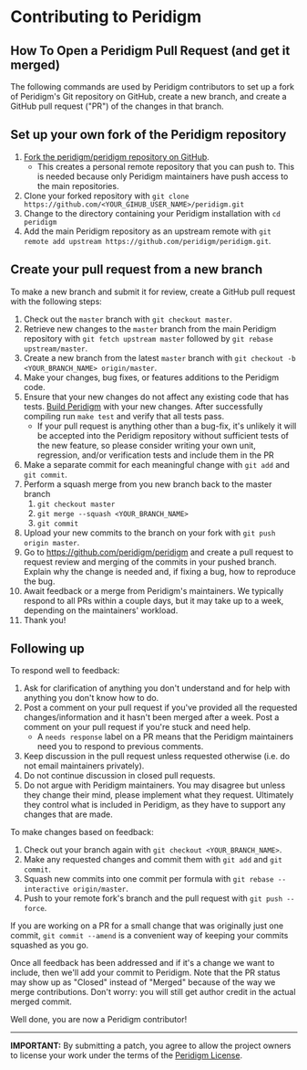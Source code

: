 # Contributing to Peridigm

## How To Open a Peridigm Pull Request (and get it merged)

The following commands are used by Peridigm contributors to set up a fork of Peridigm's Git repository on GitHub, create a new branch, and create a GitHub pull request ("PR") of the changes in that branch.

## Set up your own fork of the Peridigm repository

 1. [Fork the peridigm/peridigm repository on GitHub](https://github.com/peridigm/peridigm/fork).
      * This creates a personal remote repository that you can push to. This is needed because only Peridigm maintainers have push access to the main repositories.
 1. Clone your forked repository with `git clone https://github.com/<YOUR_GIHUB_USER_NAME>/peridigm.git`
 1. Change to the directory containing your Peridigm installation with `cd peridigm`
 1. Add the main Peridigm repository as an upstream remote with `git remote add upstream https://github.com/peridigm/peridigm.git`.

## Create your pull request from a new branch

To make a new branch and submit it for review, create a GitHub pull request with the following steps:

 1. Check out the `master` branch with `git checkout master`.
 2. Retrieve new changes to the `master` branch from the main Peridigm repository with `git fetch upstream master` followed by `git rebase upstream/master`.
 3. Create a new branch from the latest `master` branch with `git checkout -b <YOUR_BRANCH_NAME> origin/master`.
 4. Make your changes, bug fixes, or features additions to the Peridigm code.
 5. Ensure that your new changes do not affect any existing code that has tests.  [Build Peridigm](https://github.com/peridigm/peridigm/blob/master/doc/BuildingPeridigm.md) with your new changes.  After successfully compiling run `make test` and verify that all tests pass.
    * If your pull request is anything other than a bug-fix, it's unlikely it will be accepted into the Peridigm repository without sufficient tests of the new   feature, so please consider writing your own unit, regression, and/or verification tests and include them in the PR
 6. Make a separate commit for each meaningful change with `git add` and `git commit`.
 7. Perform a squash merge from you new branch back to the master branch
    1. `git checkout master`
    2. `git merge --squash <YOUR_BRANCH_NAME>`
    3. `git commit`
 8. Upload your new commits to the branch on your fork with `git push origin master`.
 9. Go to https://github.com/peridigm/peridigm and create a pull request to request review and merging of the commits in your pushed branch. Explain why the change is needed and, if fixing a bug, how to reproduce the bug. 
10. Await feedback or a merge from Peridigm's maintainers. We typically respond to all PRs within a couple days, but it may take up to a week, depending on the maintainers' workload.
11. Thank you!

## Following up

To respond well to feedback:

 1. Ask for clarification of anything you don't understand and for help with anything you don't know how to do.
 2. Post a comment on your pull request if you've provided all the requested changes/information and it hasn't been merged after a week. Post a comment on your pull request if you're stuck and need help.
    * A `needs response` label on a PR means that the Peridigm maintainers need you to respond to previous comments.
 3. Keep discussion in the pull request unless requested otherwise (i.e. do not email maintainers privately).
 4. Do not continue discussion in closed pull requests.
 5. Do not argue with Peridigm maintainers. You may disagree but unless they change their mind, please implement what they request. Ultimately they control what is included in Peridigm, as they have to support any changes that are made.

To make changes based on feedback:

 1. Check out your branch again with `git checkout <YOUR_BRANCH_NAME>`.
 2. Make any requested changes and commit them with `git add` and `git commit`.
 3. Squash new commits into one commit per formula with `git rebase --interactive origin/master`.
 4. Push to your remote fork's branch and the pull request with `git push --force`.

If you are working on a PR for a small change that was originally just one commit, `git commit --amend` is a convenient way of keeping your commits squashed as you go.

Once all feedback has been addressed and if it's a change we want to include, then we'll add your commit to Peridigm. Note that the PR status may show up as "Closed" instead of "Merged" because of the way we merge contributions. Don't worry: you will still get author credit in the actual merged commit.

Well done, you are now a Peridigm contributor!

---

**IMPORTANT:** By submitting a patch, you agree to allow the project owners to license your work under the terms of the [Peridigm License](https://github.com/peridigm/peridigm/blob/master/LICENSE.md).
